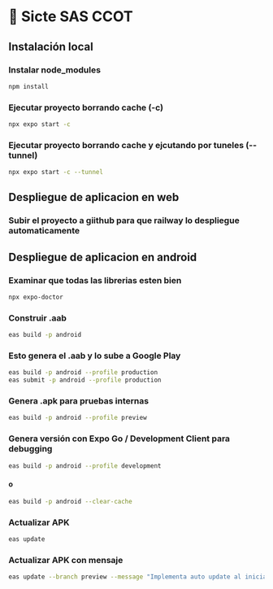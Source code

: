 # 📱 Sicte SAS CCOT


## Instalación local
### Instalar node_modules
```bash
npm install
```
### Ejecutar proyecto borrando cache (-c)
```bash
npx expo start -c
```
### Ejecutar proyecto borrando cache y ejcutando por tuneles (--tunnel)
```bash
npx expo start -c --tunnel
```


## Despliegue de aplicacion en web
### Subir el proyecto a giithub para que railway lo despliegue automaticamente


## Despliegue de aplicacion en android
### Examinar que todas las librerias esten bien
```bash
npx expo-doctor
```
### Construir .aab
```bash
eas build -p android
```
### Esto genera el .aab y lo sube a Google Play
```bash
eas build -p android --profile production
eas submit -p android --profile production
```
### Genera .apk para pruebas internas
```bash
eas build -p android --profile preview
```
### Genera versión con Expo Go / Development Client para debugging
```bash
eas build -p android --profile development
```
#### o
```bash
eas build -p android --clear-cache
```
### Actualizar APK
```bash
eas update
```
### Actualizar APK con mensaje 
```bash
eas update --branch preview --message "Implementa auto update al iniciar la app"
```


